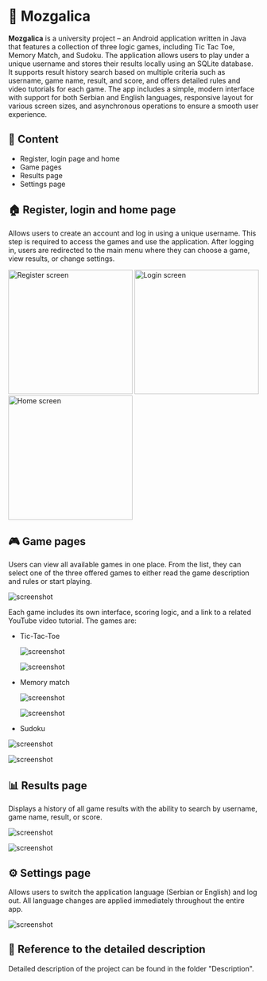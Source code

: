 # 🧠 Mozgalica

**Mozgalica** is a university project – an Android application written in Java that features a collection of three logic games, including Tic Tac Toe, Memory Match, and Sudoku. The application allows users to play under a unique username and stores their results locally using an SQLite database. It supports result history search based on multiple criteria such as username, game name, result, and score, and offers detailed rules and video tutorials for each game. The app includes a simple, modern interface with support for both Serbian and English languages, responsive layout for various screen sizes, and asynchronous operations to ensure a smooth user experience.


## 📑 Content
- Register, login page and home
- Game pages
- Results page
- Settings page


## 🏠 Register, login and home page
Allows users to create an account and log in using a unique username. This step is required to access the games and use the application. After logging in, users are redirected to the main menu where they can choose a game, view results, or change settings.

 <img src="Screenshots/register.png" alt="Register screen" width="250"/>

 <img src="Screenshots/login.png" alt="Login screen" width="250"/>

 <img src="Screenshots/home.png" alt="Home screen" width="250"/>


## 🎮 Game pages
Users can view all available games in one place. From the list, they can select one of the three offered games to either read the game description and rules or start playing.

 ![screenshot](Screenshots/games.png)

 Each game includes its own interface, scoring logic, and a link to a related YouTube video tutorial. The games are:

 - Tic-Tac-Toe

   ![screenshot](Screenshots/firstGame.png)

   ![screenshot](Screenshots/firstGameDetails.png)
  
 - Memory match

   ![screenshot](Screenshots/secondGame.png)

   ![screenshot](Screenshots/secondGameDetails.png)

  - Sudoku

   ![screenshot](Screenshots/thirdGame.png)

   ![screenshot](Screenshots/thirdGameDetails.png)


## 📊 Results page
Displays a history of all game results with the ability to search by username, game name, result, or score.

  ![screenshot](Screenshots/results.png)

  ![screenshot](Screenshots/searchResults.png)


## ⚙️ Settings page
Allows users to switch the application language (Serbian or English) and log out. All language changes are applied immediately throughout the entire app.

 ![screenshot](Screenshots/settings.png)


## 📄 Reference to the detailed description
Detailed description of the project can be found in the folder "Description".